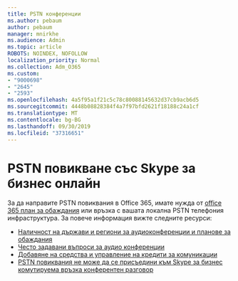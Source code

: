```yaml
---
title: PSTN конференции
ms.author: pebaum
author: pebaum
manager: mnirkhe
ms.audience: Admin
ms.topic: article
ROBOTS: NOINDEX, NOFOLLOW
localization_priority: Normal
ms.collection: Adm_O365
ms.custom:
- "9000698"
- "2645"
- "2593"
ms.openlocfilehash: 4a5f95a1f21c5c78c80088145632d37cb9acb6d5
ms.sourcegitcommit: 4448b08828384f4a7f97bfd2621f18188c24a1cf
ms.translationtype: MT
ms.contentlocale: bg-BG
ms.lasthandoff: 09/30/2019
ms.locfileid: "37316651"
---
```

# <a name="pstn-calling-with-skype-for-business-online"></a>PSTN повикване със Skype за бизнес онлайн

За да направите PSTN повиквания в Office 365, имате нужда от [office 365 план за обаждания](https://docs.microsoft.com/microsoftteams/what-is-phone-system-in-office-365#more-about-calling-plans) или връзка с вашата локална PSTN телефония инфраструктура. За повече информация вижте следните ресурси: 

- [Наличност на държави и региони за аудиоконференции и планове за обаждания](https://docs.microsoft.com/microsoftteams/country-and-region-availability-for-audio-conferencing-and-calling-plans/country-and-region-availability-for-audio-conferencing-and-calling-plans) 
- [Често задавани въпроси за аудио конференции](https://docs.microsoft.com/microsoftteams/audio-conferencing-common-questions)
- [Добавяне на средства и управление на кредити за комуникации](https://docs.microsoft.com/microsoftteams/add-funds-and-manage-communications-credits)
- [PSTN повиквания не може да се присъедини към Skype за бизнес комутируема връзка конферентен разговор](https://docs.microsoft.com/SkypeForBusiness/troubleshoot/online-conferencing/pstn-callers-cant-join-dial-in-call)